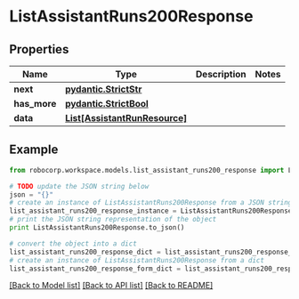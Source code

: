 # ListAssistantRuns200Response


## Properties
Name | Type | Description | Notes
------------ | ------------- | ------------- | -------------
**next** | [**pydantic.StrictStr**](Next.md) |  | 
**has_more** | [**pydantic.StrictBool**](HasMore.md) |  | 
**data** | [**List[AssistantRunResource]**](AssistantRunResource.md) |  | 

## Example

```python
from robocorp.workspace.models.list_assistant_runs200_response import ListAssistantRuns200Response

# TODO update the JSON string below
json = "{}"
# create an instance of ListAssistantRuns200Response from a JSON string
list_assistant_runs200_response_instance = ListAssistantRuns200Response.from_json(json)
# print the JSON string representation of the object
print ListAssistantRuns200Response.to_json()

# convert the object into a dict
list_assistant_runs200_response_dict = list_assistant_runs200_response_instance.to_dict()
# create an instance of ListAssistantRuns200Response from a dict
list_assistant_runs200_response_form_dict = list_assistant_runs200_response.from_dict(list_assistant_runs200_response_dict)
```
[[Back to Model list]](../README.md#documentation-for-models) [[Back to API list]](../README.md#documentation-for-api-endpoints) [[Back to README]](../README.md)


